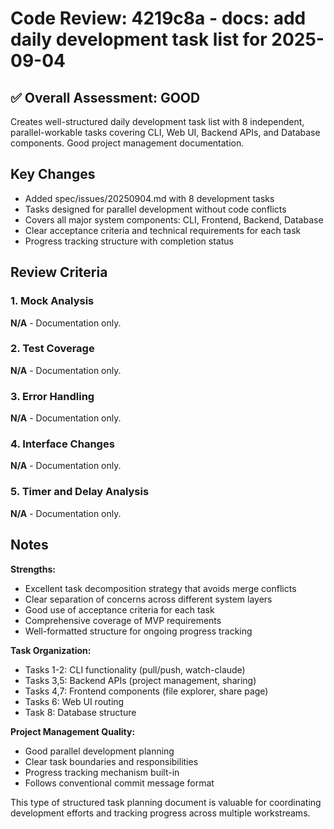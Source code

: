 # Code Review: 4219c8a - docs: add daily development task list for 2025-09-04

## ✅ Overall Assessment: GOOD

Creates well-structured daily development task list with 8 independent, parallel-workable tasks covering CLI, Web UI, Backend APIs, and Database components. Good project management documentation.

## Key Changes

- Added spec/issues/20250904.md with 8 development tasks
- Tasks designed for parallel development without code conflicts  
- Covers all major system components: CLI, Frontend, Backend, Database
- Clear acceptance criteria and technical requirements for each task
- Progress tracking structure with completion status

## Review Criteria

### 1. Mock Analysis
**N/A** - Documentation only.

### 2. Test Coverage
**N/A** - Documentation only.

### 3. Error Handling
**N/A** - Documentation only.

### 4. Interface Changes
**N/A** - Documentation only.

### 5. Timer and Delay Analysis
**N/A** - Documentation only.

## Notes

**Strengths:**
- Excellent task decomposition strategy that avoids merge conflicts
- Clear separation of concerns across different system layers
- Good use of acceptance criteria for each task
- Comprehensive coverage of MVP requirements
- Well-formatted structure for ongoing progress tracking

**Task Organization:**
- Tasks 1-2: CLI functionality (pull/push, watch-claude)
- Tasks 3,5: Backend APIs (project management, sharing)  
- Tasks 4,7: Frontend components (file explorer, share page)
- Tasks 6: Web UI routing
- Task 8: Database structure

**Project Management Quality:**
- Good parallel development planning
- Clear task boundaries and responsibilities
- Progress tracking mechanism built-in
- Follows conventional commit message format

This type of structured task planning document is valuable for coordinating development efforts and tracking progress across multiple workstreams.